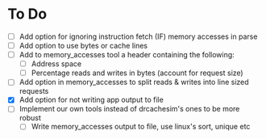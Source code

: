 # To Do

- [ ] Add option for ignoring instruction fetch (IF) memory accesses in parse
- [ ] Add option to use bytes or cache lines
- [ ] Add to memory_accesses tool a header containing the following:
    - [ ] Address space
    - [ ] Percentage reads and writes in bytes (account for request size)
- [ ] Add option in memory_accesses to split reads & writes into line sized requests
- [X] Add option for not writing app output to file
- [ ] Implement our own tools instead of drcachesim's ones to be more robust
    - [ ] Write memory_accesses output to file, use linux's sort, unique etc